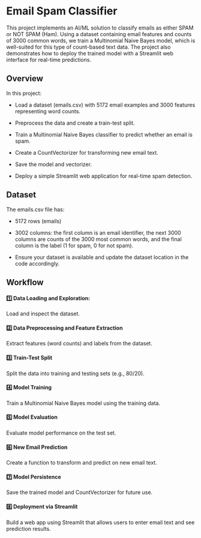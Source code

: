 
# Email Spam Classifier

This project implements an AI/ML solution to classify emails as either SPAM or NOT SPAM (Ham). Using a dataset containing email features and counts of 3000 common words, we train a Multinomial Naive Bayes model, which is well-suited for this type of count-based text data. The project also demonstrates how to deploy the trained model with a Streamlit web interface for real-time predictions.


## Overview

In this project:

- Load a dataset (emails.csv) with 5172 email examples and 3000 features representing word counts.

- Preprocess the data and create a train-test split.

- Train a Multinomial Naive Bayes classifier to predict whether an email is spam.

- Create a CountVectorizer for transforming new email text.

- Save the model and vectorizer.

- Deploy a simple Streamlit web application for real-time spam detection.


## Dataset

The emails.csv file has:

- 5172 rows (emails)

- 3002 columns: the first column is an email identifier, the next 3000 columns are counts of the 3000 most common words, and the final column is the label (1 for spam, 0 for not spam).

- Ensure your dataset is available and update the dataset location in the code accordingly.
## Workflow

#### 1️⃣ Data Loading and Exploration: 
Load and inspect the dataset.

#### 2️⃣ Data Preprocessing and Feature Extraction
Extract features (word counts) and labels from the dataset.

#### 3️⃣ Train-Test Split
Split the data into training and testing sets (e.g., 80/20).

#### 4️⃣ Model Training
Train a Multinomial Naive Bayes model using the training data.

#### 5️⃣ Model Evaluation
Evaluate model performance on the test set.

#### 6️⃣ New Email Prediction
Create a function to transform and predict on new email text.

#### 7️⃣ Model Persistence
Save the trained model and CountVectorizer for future use.

#### 8️⃣ Deployment via Streamlit
Build a web app using Streamlit that allows users to enter email text and see prediction results.

